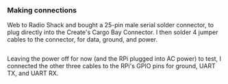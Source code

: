 ### Making connections

Web to Radio Shack and bought a 25-pin male serial solder connector, to plug directly into the Create's Cargo Bay Connector. I then solder 4 jumper cables to the connector, for data, ground, and power.

<img src="">

Leaving the power off for now (and the RPi plugged into AC power) to test, I connected the other three cables to the RPi's GPIO pins for ground, UART TX, and UART RX.

<img src="">
